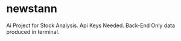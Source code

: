 # newstann
<P> Ai Project for Stock Analysis. Api Keys Needed. Back-End Only data produced in terminal. 